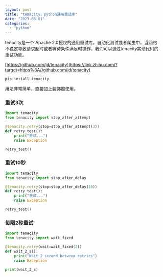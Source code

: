 ```yaml
---
layout: post
title: "tenacity，python通用重试库"
date: "2023-03-01"
categories: 
  - "python"
---
```


tenacity是一个 Apache 2.0授权的通用重试库，自动化测试或者爬虫中，当网络不稳定导致请求超时或者等待条件满足时操作，我们可以通过tenacity实现代码的重试功能。

[https://github.com/jd/tenacity](https://link.zhihu.com/?target=https%3A//github.com/jd/tenacity)

`pip install tenacity`

用法非常简单，直接加上装饰器使用。

### **重试3次**

```python
import tenacity
from tenacity import stop_after_attempt

@tenacity.retry(stop=stop_after_attempt(3))
def retry_test():
    print("重试...")
    raise Exception

retry_test()
```

### **重试10秒**

```python
import tenacity
from tenacity import stop_after_delay

@tenacity.retry(stop=stop_after_delay(10))
def retry_test():
    print("重试...")
    raise Exception

retry_test()
```

### **每隔2秒重试**

```python
import tenacity
from tenacity import wait_fixed

@tenacity.retry(wait=wait_fixed(2))
def wait_2_s():
    print("Wait 2 second between retries")
    raise Exception

print(wait_2_s)
```
